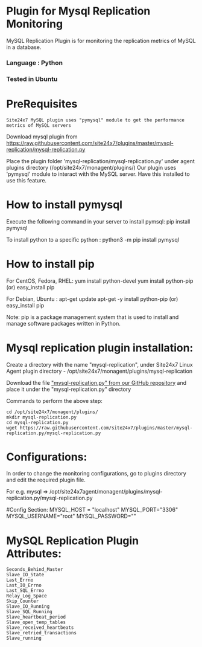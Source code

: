 
Plugin for Mysql Replication Monitoring
=================================

MySQL Replication Plugin is for monitoring the replication metrics of MySQL in a database. 
  
### Language : Python
### Tested in Ubuntu

PreRequisites
=============
	Site24x7 MySQL plugin uses "pymysql" module to get the performance metrics of MySQL servers

Download mysql plugin from https://raw.githubusercontent.com/site24x7/plugins/master/mysql-replication/mysql-replication.py

Place the plugin folder 'mysql-replication/mysql-replication.py' under agent plugins directory (/opt/site24x7/monagent/plugins/)
Our plugin uses 'pymysql' module to interact with the MySQL server. Have this installed to use this feature.

How to install pymysql
======================

Execute the following command in your server to install pymsql:
	pip install pymysql

To install python to a specific python : 
	python3 -m pip install pymysql	

How to install pip
===================

For CentOS, Fedora, RHEL:
	yum install python-devel
	yum install python-pip (or)
	easy_install pip	

For Debian, Ubuntu :
	apt-get update
	apt-get -y install python-pip (or)
	easy_install pip

Note:
	pip is a package management system that is used to install and manage software packages written in Python.
	
Mysql replication plugin installation:
=======================================

Create a directory with the name "mysql-replication", under Site24x7 Linux Agent plugin directory - /opt/site24x7/monagent/plugins/mysql-replication

Download the file ["mysql-replication.py" from our GitHub repository](https://raw.githubusercontent.com/site24x7/plugins/master/mysql-replication/mysql-replication.py)  and place it under the "mysql-replication.py" directory

Commands to perform the above step:
	
	cd /opt/site24x7/monagent/plugins/
	mkdir mysql-replication.py
	cd mysql-replication.py
	wget https://raw.githubusercontent.com/site24x7/plugins/master/mysql-replication.py/mysql-replication.py
	

Configurations:
==============
In order to change the monitoring configurations, go to plugins directory and edit the required plugin file.

For e.g. mysql => /opt/site24x7agent/monagent/plugins/mysql-replication.py/mysql-replication.py

#Config Section:
	MYSQL_HOST = "localhost"
	MYSQL_PORT="3306"
	MYSQL_USERNAME="root"
	MYSQL_PASSWORD=""
	

MySQL Replication Plugin Attributes:
==================================== 
	Seconds_Behind_Master
	Slave_IO_State
	Last_Errno
	Last_IO_Errno
	Last_SQL_Errno
	Relay_Log_Space
	Skip_Counter
	Slave_IO_Running
	Slave_SQL_Running
	Slave_heartbeat_period
	Slave_open_temp_tables
	Slave_received_heartbeats
	Slave_retried_transactions
	Slave_running
	

